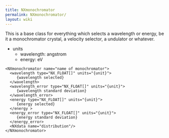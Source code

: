```yaml
---
title: NXmonochromator
permalink: NXmonochromator/
layout: wiki
---
```


This is a base class for everything which selects a wavelength or
energy, be it a monochromator crystal, a velocity selector, a undulator
or whatever.

-   units
    -   wavelength: angstrom
    -   energy: eV

<!-- -->

    <NXmonochromator name="name of monochromator">
      <wavelength type="NX_FLOAT[]" units="{unit}">
         {wavelength selected}
      </wavelength> 
      <wavelength_error type="NX_FLOAT[]" units="{unit}">
         {wavelength standard deviation}
      </wavelength_error> 
      <energy type="NX_FLOAT[]" units="{unit}">
         {energy selected}
      </energy > 
      <energy_error type="NX_FLOAT[]" units="{unit}">
         {energy standard deviation}
      </energy_error> 
      <NXdata name="distribution"/> 
    </NXmonochromator>
